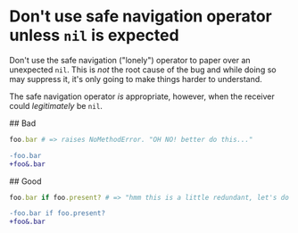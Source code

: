 # Don't use safe navigation operator unless `nil` is expected

Don't use the safe navigation ("lonely") operator to paper over an unexpected `nil`. This is _not_ the root cause of the bug and while doing so may suppress it, it's only going to make things harder to understand.

The safe navigation operator _is_ appropriate, however, when the receiver could _legitimately_ be `nil`.

## Bad

````ruby
foo.bar # => raises NoMethodError. "OH NO! better do this..."
````

````diff
-foo.bar
+foo&.bar
````

## Good

````ruby
foo.bar if foo.present? # => "hmm this is a little redundant, let's do this..."
````

````diff
-foo.bar if foo.present?
+foo&.bar
````
